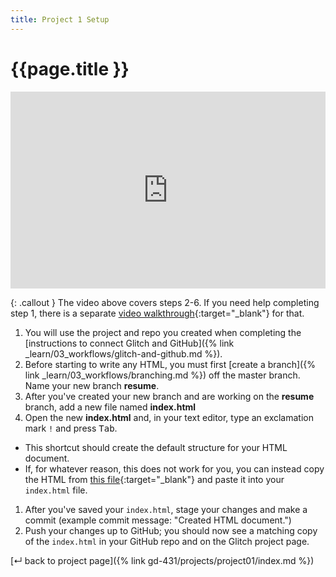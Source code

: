```yaml
---
title: Project 1 Setup
---
```


# {{page.title }}

<div class="loom-embed-wrapper" style="position: relative; padding-bottom: 62.5%; height: 0;"><iframe src="https://www.loom.com/embed/2355cd4eca6c485ebf2eefae7c9fd43b" frameborder="0" webkitallowfullscreen mozallowfullscreen allowfullscreen style="position: absolute; top: 0; left: 0; width: 100%; height: 100%;"></iframe></div>

{: .callout }
The video above covers steps 2-6. If you need help completing step 1, there is a separate [video walkthrough](https://loom.com/share/folder/779298f8d2a9447e9d2030228720b72a){:target="_blank"} for that.

1. You will use the project and repo you created when completing the [instructions to connect Glitch and GitHub]({% link _learn/03_workflows/glitch-and-github.md %}).
1. Before starting to write any HTML, you must first [create a branch]({% link _learn/03_workflows/branching.md %}) off the master branch. Name your new branch <b>resume</b>.
1. After you've created your new branch and are working on the <b>resume</b> branch, add a new file named <b>index.html</b>
1. Open the new <b>index.html</b> and, in your text editor, type an exclamation mark `!` and press <kbd>Tab</kbd>.
  - This shortcut should create the default structure for your HTML document.
  - If, for whatever reason, this does not work for you, you can instead copy the HTML from [this file](https://gist.githubusercontent.com/angeliquejw/cf4f8dec09092103c0b7a75daa75a7a0/raw/a94fec4a8c121ffd2d65cd3a0fcef1bec25c7f44/index.html){:target="_blank"} and paste it into your `index.html` file.
1. After you've saved your `index.html`, stage your changes and make a commit (example commit message: "Created HTML document.")
1. Push your changes up to GitHub; you should now see a matching copy of the `index.html` in your GitHub repo and on the Glitch project page.

[&#x21b5; back to project page]({% link gd-431/projects/project01/index.md %})
